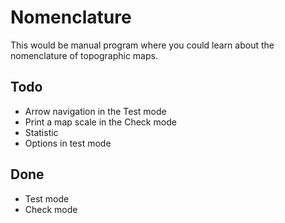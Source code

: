 # Nomenclature
This would be manual program where you could learn about the nomenclature of topographic maps.
## Todo
- Arrow navigation in the Test mode
- Print a map scale in the Check mode
- Statistic
- Options in test mode
## Done
- Test mode
- Check mode